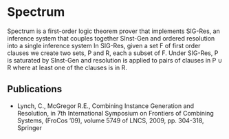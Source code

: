 # Spectrum
Spectrum is a first-order logic theorem prover that implements SIG-Res, an inference system that couples together SInst-Gen and ordered resolution into a single inference system  In SIG-Res, given a set F of first order clauses we create two sets, P and R, each a subset of F. Under SIG-Res, P is saturated by SInst-Gen and resolution is applied to pairs of clauses in P ∪ R where at least one of the clauses is in R.

## Publications

* Lynch, C., McGregor R.E., Combining Instance Generation and Resolution, in 7th International Symposium on Frontiers of Combining Systems, (FroCos ’09), volume 5749 of LNCS, 2009, pp. 304-318, Springer


